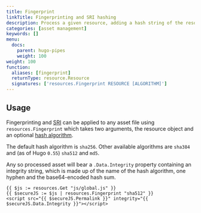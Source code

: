 ```yaml
---
title: Fingerprint
linkTitle: Fingerprinting and SRI hashing
description: Process a given resource, adding a hash string of the resource's content.
categories: [asset management]
keywords: []
menu:
  docs:
    parent: hugo-pipes
    weight: 100
weight: 100
function:
  aliases: [fingerprint]
  returnType: resource.Resource
  signatures: ['resources.Fingerprint RESOURCE [ALGORITHM]']
---
```


## Usage

Fingerprinting and [SRI](https://developer.mozilla.org/en-US/docs/Web/Security/Subresource_Integrity) can be applied to any asset file using `resources.Fingerprint` which takes two arguments, the resource object and an optional [hash algorithm](https://en.wikipedia.org/wiki/Secure_Hash_Algorithms).

The default hash algorithm is `sha256`. Other available algorithms are `sha384` and (as of Hugo `0.55`) `sha512` and `md5`.

Any so processed asset will bear a `.Data.Integrity` property containing an integrity string, which is made up of the name of the hash algorithm, one hyphen and the base64-encoded hash sum.

```go-html-template
{{ $js := resources.Get "js/global.js" }}
{{ $secureJS := $js | resources.Fingerprint "sha512" }}
<script src="{{ $secureJS.Permalink }}" integrity="{{ $secureJS.Data.Integrity }}"></script>
```
